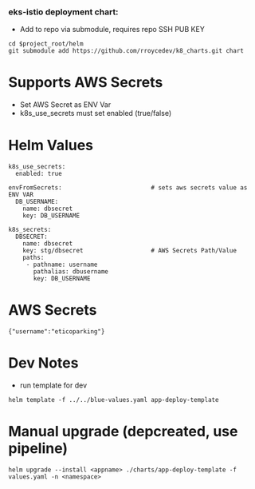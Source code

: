 ### eks-istio deployment chart:
- Add to repo via submodule, requires repo SSH PUB KEY
```
cd $project_root/helm
git submodule add https://github.com/rroycedev/k8_charts.git chart
```
 
# Supports AWS Secrets
 - Set AWS Secret as ENV Var
 - k8s_use_secrets must set enabled (true/false)

# Helm Values 
```
k8s_use_secrets:
  enabled: true
  
envFromSecrets:                         # sets aws secrets value as ENV VAR
  DB_USERNAME:
    name: dbsecret
    key: DB_USERNAME              
    
k8s_secrets:
  DBSECRET:
    name: dbsecret
    key: stg/dbsecret                   # AWS Secrets Path/Value
    paths:
     - pathname: username
       pathalias: dbusername
       key: DB_USERNAME
```

# AWS Secrets
```
{"username":"eticoparking"}
```



# Dev Notes
- run template for dev

``` 
helm template -f ../../blue-values.yaml app-deploy-template
```

# Manual upgrade (depcreated, use pipeline)
```
helm upgrade --install <appname> ./charts/app-deploy-template -f values.yaml -n <namespace>
```
